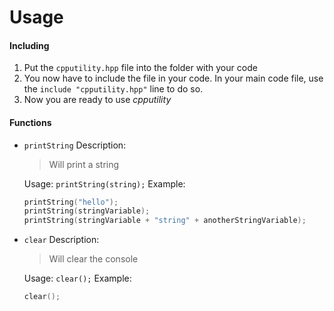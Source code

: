 # Usage

#### Including
1. Put the `cpputility.hpp` file into the folder with your code
2. You now have to include the file in your code. In your main code file, use the `include "cpputility.hpp"` line to do so.
3. Now you are ready to use *cpputility*

#### Functions
- `printString`
    Description:
    > Will print a string

    Usage: `printString(string);`
    Example:
    ```c++
    printString("hello");
    printString(stringVariable);
    printString(stringVariable + "string" + anotherStringVariable);
    ```
- `clear`
    Description:
    > Will clear the console

    Usage: `clear();`
    Example:
    ```c++
    clear();
    ```
